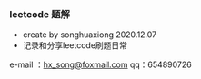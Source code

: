 ### leetcode 题解

* create by songhuaxiong 2020.12.07
* 记录和分享leetcode刷题日常

e-mail ：hx_song@foxmail.com
qq：654890726

